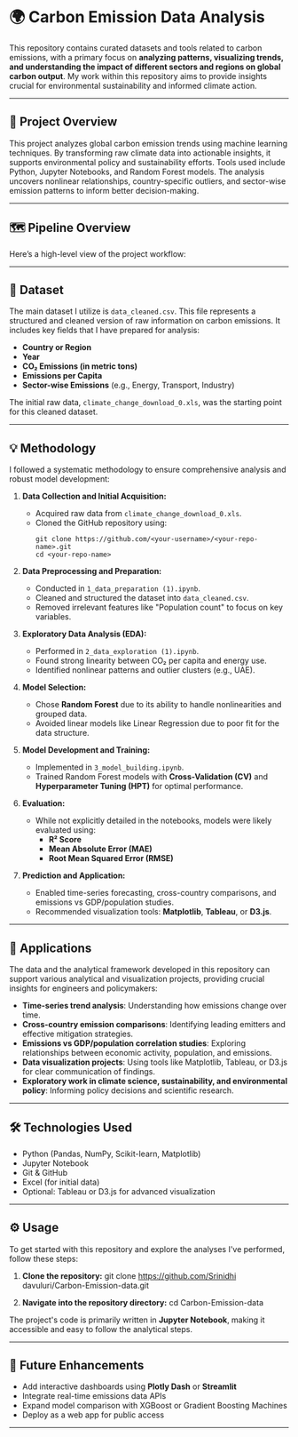 # 🌍 Carbon Emission Data Analysis

This repository contains curated datasets and tools related to carbon emissions, with a primary focus on **analyzing patterns, visualizing trends, and understanding the impact of different sectors and regions on global carbon output**. My work within this repository aims to provide insights crucial for environmental sustainability and informed climate action.

---

## 🧭 Project Overview

This project analyzes global carbon emission trends using machine learning techniques. By transforming raw climate data into actionable insights, it supports environmental policy and sustainability efforts. Tools used include Python, Jupyter Notebooks, and Random Forest models. The analysis uncovers nonlinear relationships, country-specific outliers, and sector-wise emission patterns to inform better decision-making.

---

## 🗺️ Pipeline Overview

Here’s a high-level view of the project workflow:


---

## 📁 Dataset

The main dataset I utilize is `data_cleaned.csv`. This file represents a structured and cleaned version of raw information on carbon emissions. It includes key fields that I have prepared for analysis:

* **Country or Region**
* **Year**
* **CO₂ Emissions (in metric tons)**
* **Emissions per Capita**
* **Sector-wise Emissions** (e.g., Energy, Transport, Industry)

The initial raw data, `climate_change_download_0.xls`, was the starting point for this cleaned dataset.

---

## 💡 Methodology

I followed a systematic methodology to ensure comprehensive analysis and robust model development:

1. **Data Collection and Initial Acquisition:**
   - Acquired raw data from `climate_change_download_0.xls`.
   - Cloned the GitHub repository using:
     ```
     git clone https://github.com/<your-username>/<your-repo-name>.git
     cd <your-repo-name>
     ```

2. **Data Preprocessing and Preparation:**
   - Conducted in `1_data_preparation (1).ipynb`.
   - Cleaned and structured the dataset into `data_cleaned.csv`.
   - Removed irrelevant features like "Population count" to focus on key variables.

3. **Exploratory Data Analysis (EDA):**
   - Performed in `2_data_exploration (1).ipynb`.
   - Found strong linearity between CO₂ per capita and energy use.
   - Identified nonlinear patterns and outlier clusters (e.g., UAE).

4. **Model Selection:**
   - Chose **Random Forest** due to its ability to handle nonlinearities and grouped data.
   - Avoided linear models like Linear Regression due to poor fit for the data structure.

5. **Model Development and Training:**
   - Implemented in `3_model_building.ipynb`.
   - Trained Random Forest models with **Cross-Validation (CV)** and **Hyperparameter Tuning (HPT)** for optimal performance.

6. **Evaluation:**
   - While not explicitly detailed in the notebooks, models were likely evaluated using:
     - **R² Score**
     - **Mean Absolute Error (MAE)**
     - **Root Mean Squared Error (RMSE)**

7. **Prediction and Application:**
   - Enabled time-series forecasting, cross-country comparisons, and emissions vs GDP/population studies.
   - Recommended visualization tools: **Matplotlib**, **Tableau**, or **D3.js**.

---

## 🧪 Applications

The data and the analytical framework developed in this repository can support various analytical and visualization projects, providing crucial insights for engineers and policymakers:

* **Time-series trend analysis**: Understanding how emissions change over time.
* **Cross-country emission comparisons**: Identifying leading emitters and effective mitigation strategies.
* **Emissions vs GDP/population correlation studies**: Exploring relationships between economic activity, population, and emissions.
* **Data visualization projects**: Using tools like Matplotlib, Tableau, or D3.js for clear communication of findings.
* **Exploratory work in climate science, sustainability, and environmental policy**: Informing policy decisions and scientific research.

---

## 🛠️ Technologies Used

- Python (Pandas, NumPy, Scikit-learn, Matplotlib)
- Jupyter Notebook
- Git & GitHub
- Excel (for initial data)
- Optional: Tableau or D3.js for advanced visualization

---

## ⚙️ Usage

To get started with this repository and explore the analyses I've performed, follow these steps:

1. **Clone the repository:**
   git clone https://github.com/Srinidhi davuluri/Carbon-Emission-data.git

2. **Navigate into the repository directory:**
   cd Carbon-Emission-data


The project's code is primarily written in **Jupyter Notebook**, making it accessible and easy to follow the analytical steps.

---

## 📌 Future Enhancements

- Add interactive dashboards using **Plotly Dash** or **Streamlit**
- Integrate real-time emissions data APIs
- Expand model comparison with XGBoost or Gradient Boosting Machines
- Deploy as a web app for public access

---


